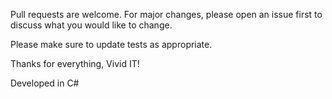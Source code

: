 Pull requests are welcome. For major changes, please open an issue first
to discuss what you would like to change.

Please make sure to update tests as appropriate.

Thanks for everything, Vivid IT! 

Developed in C# 
